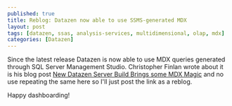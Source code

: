```yaml
---
published: true
title: Reblog: Datazen now able to use SSMS-generated MDX
layout: post
tags: [datazen, ssas, analysis-services, multidimensional, olap, mdx]
categories: [Datazen]
---
```


Since the latest release Datazen is now able to use MDX queries generated through SQL Server Management Studio. Christopher Finlan wrote about it is his blog post [New Datazen Server Build Brings some MDX Magic](http://christopherfinlan.com/2015/07/15/new-datazen-server-build-brings-some-mdx-magic/) and no use repeating the same here so I'll just post the link as a reblog.

Happy dashboarding!
